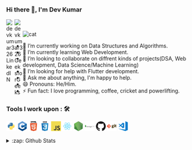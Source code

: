 ### Hi there 👋, I'm Dev Kumar
<a href="https://www.linkedin.com/in/dev-kumar-70a41a19b/">
  <img align="left" alt="devkumar326 LinkedIN" width="22px" src="https://cdn.jsdelivr.net/npm/simple-icons@v3/icons/linkedin.svg" />
</a>
<a href="https://auth.geeksforgeeks.org/user/dev_kumar/profile">
  <img align="left" alt="devkumar326 GeeksforGeeks" width="22px" src="https://cdn.jsdelivr.net/npm/simple-icons@3.11.0/icons/geeksforgeeks.svg" />
</a>
<br/>

![cat](https://raw.githubusercontent.com/devkumar326/devkumar326/master/me.gif)

<!--
**devkumar326/devkumar326** is a ✨ _special_ ✨ repository because its `README.md` (this file) appears on your GitHub profile.

Here are some ideas to get you started:

-->
- 🔭 I’m currently working on Data Structures and Algorithms.
- 🌱 I’m currently learning Web Development.
- 👯 I’m looking to collaborate on diffrent kinds of projects(DSA, Web development, Data Science/Machine Learning)
- 🤔 I’m looking for help with Flutter development.
- 💬 Ask me about anything, I'm happy to help.
- 😄 Pronouns: He/Him.
- ⚡ Fun fact: I love programming, coffee, cricket and powerlifting.
### Tools I work upon : 🛠

<code><img width="26px" src="https://raw.githubusercontent.com/github/explore/80688e429a7d4ef2fca1e82350fe8e3517d3494d/topics/python/python.png"></code>
<code><img width="26px" src="https://raw.githubusercontent.com/github/explore/80688e429a7d4ef2fca1e82350fe8e3517d3494d/topics/cpp/cpp.png"></code>
<code><img width="26px" src="https://raw.githubusercontent.com/github/explore/80688e429a7d4ef2fca1e82350fe8e3517d3494d/topics/html/html.png"></code>
<code><img width="26px" src="https://raw.githubusercontent.com/github/explore/80688e429a7d4ef2fca1e82350fe8e3517d3494d/topics/css/css.png"></code>
<code><img width="26px" src="https://raw.githubusercontent.com/github/explore/80688e429a7d4ef2fca1e82350fe8e3517d3494d/topics/javascript/javascript.png"></code>
<code><img width="26px" src="https://raw.githubusercontent.com/github/explore/80688e429a7d4ef2fca1e82350fe8e3517d3494d/topics/react/react.png"></code>
<code><img width="26px" src="https://raw.githubusercontent.com/github/explore/80688e429a7d4ef2fca1e82350fe8e3517d3494d/topics/nodejs/nodejs.png"></code>
<code><img width="26px" src="https://raw.githubusercontent.com/github/explore/80688e429a7d4ef2fca1e82350fe8e3517d3494d/topics/mongodb/mongodb.png"></code>
<code><img width="26px" src="https://raw.githubusercontent.com/github/explore/78df643247d429f6cc873026c0622819ad797942/topics/github/github.png"></code>
<code><img width="26px" src="https://raw.githubusercontent.com/github/explore/80688e429a7d4ef2fca1e82350fe8e3517d3494d/topics/git/git.png"></code>
<code><img width="26px" src="https://raw.githubusercontent.com/github/explore/80688e429a7d4ef2fca1e82350fe8e3517d3494d/topics/visual-studio-code/visual-studio-code.png"></code>


<details>
  <summary>:zap: Github Stats</summary>
   <img align="centre" alt="Lav's Github Stats" src="https://github-readme-stats.vercel.app/api?username=devkumar326&show_icons=true&theme=radical" /> 
   <p align="center"> 
  Visitor count<br>
  <img src="https://profile-counter.glitch.me/devkumar326/count.svg" />
</p>
<!--   ![Dev's github stats](https://github-readme-stats.vercel.app/api?username=devkumar326)
 -->
<!-- ![Dev's github stats]() -->
</details>
